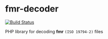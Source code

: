 fmr-decoder
===========
[![Build Status](https://travis-ci.org/dehydr8/fmr-decoder.svg?branch=master)](https://travis-ci.org/dehydr8/fmr-decoder)

PHP library for decoding __fmr__ `(ISO 19794-2)` files
